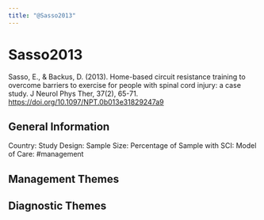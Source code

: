 ```yaml
---
title: "@Sasso2013"
---
```


# Sasso2013
Sasso, E., & Backus, D. (2013). Home-based circuit resistance training to overcome barriers to exercise for people with spinal cord injury: a case study. J Neurol Phys Ther, 37(2), 65-71. https://doi.org/10.1097/NPT.0b013e31829247a9 

## General Information
Country: 
Study Design: 
Sample Size: 
Percentage of Sample with SCI:
Model of Care: #management 

## Management Themes


## Diagnostic Themes

